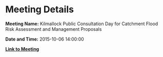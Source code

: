 # Meeting Details

**Meeting Name:** Kilmallock Public Consultation Day for Catchment Flood Risk Assessment and Management Proposals

**Date and Time:** 2015-10-06 14:00:00

**[Link to Meeting](https://www.limerick.ie/council/whats-on/kilmallock-public-consultation-day-catchment-flood-risk-assessment-and-management)**
